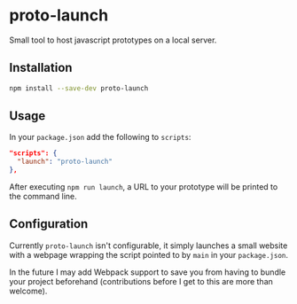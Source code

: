 # proto-launch
Small tool to host javascript prototypes on a local server.

## Installation
```sh
npm install --save-dev proto-launch
```

## Usage
In your `package.json` add the following to `scripts`:

```json
"scripts": {
  "launch": "proto-launch"
},
```

After executing `npm run launch`, a URL to your prototype will be printed to the command line.

## Configuration
Currently `proto-launch` isn't configurable, it simply launches a small website with a webpage wrapping the script pointed to by `main` in your `package.json`.

In the future I may add Webpack support to save you from having to bundle your project beforehand (contributions before I get to this are more than welcome).
